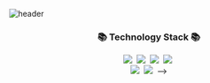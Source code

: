 ![header](https://capsule-render.vercel.app/api?type=waving&color=auto&height=200&fontSize=60)

<!--<h3 align="center"> 👋 Hi there 👋 </h3>-->
<p align="center">

</p>
<h3 align="center">📚 Technology Stack 📚</h3>
<p align="center">
  <img src="https://img.shields.io/badge/C%23-00599C?style=flat-square&logo=C%23&logoColor=white"/></a>&nbsp
  <img src="https://img.shields.io/badge/Java-007396?style=flat-square&logo=Java&logoColor=white"/></a>&nbsp
  <img src="https://img.shields.io/badge/Javascript-ffb13b?style=flat-square&logo=javascript&logoColor=white"/></a>&nbsp 
  <!--<img src="https://img.shields.io/badge/Python-3766AB?style=flat-square&logo=Python&logoColor=white"/></a>&nbsp -->
  <img src="https://img.shields.io/badge/PHP-1572B6?style=flat-square&logo=PHP&logoColor=white"/></a>&nbsp 
  <br>
  <img src="https://img.shields.io/badge/.Net-11B48A?style=flat-square&logo=.Net&logoColor=white"/></a>&nbsp
  <img src="https://img.shields.io/badge/SpringBoot-6DB33F?style=flat-square&logo=Spring&logoColor=white"/></a>&nbsp -->
  <!--<img src="https://img.shields.io/badge/nodedotjs-092E20?style=flat-square&logo=nodedotjs&logoColor=white"/></a>&nbsp -->
  <!--<img src="https://img.shields.io/badge/-Express.js-green"/>&nbsp
  <br>
  <img src="https://img.shields.io/badge/MSSQL-DB3552?style=flat-square&logo=microsoftsqlserver&logoColor=white"/></a>&nbsp 
  <img src="https://img.shields.io/badge/Mysql-E6B91E?style=flat-square&logo=mysql&logoColor=white"/></a>&nbsp 
  <img src="https://img.shields.io/badge/Mariadb-E6B91E?style=flat-square&logo=mariadb&logoColor=white"/></a>&nbsp 
  <br>
  <img src="https://img.shields.io/badge/Git-005571?style=flat-square&logo=git&logoColor=white"/></a>&nbsp 
  <img src="https://img.shields.io/badge/svn-333664?style=flat-square&logo=subversion&logoColor=white"/></a>&nbsp 
  <br>
</p>

<h3 align="center">•••</h3>

[![Anurag's GitHub stats](https://github-readme-stats.vercel.app/api?username=gitNumbers&hide=stars&rank_icon=github)](https://github.com/anuraghazra/github-readme-stats)
![Top Langs](https://github-readme-stats.vercel.app/api/top-langs/?username=gitNumbers&layout=compact)


![footer](https://capsule-render.vercel.app/api?type=waving&color=auto&height=100&section=footer)
